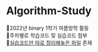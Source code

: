 # Algorithm-Study
🔨2022년 binary 1학기 여름방학 활동   
🔨주차별로 학습코드 및 실습코드 첨부   
🔨[실습코드만 따로 정리해놓은 파일](https://github.com/dalsu0222/Algorithm-Study/tree/main/%EC%8B%A4%EC%8A%B5%EB%AC%B8%EC%A0%9C) 존재
